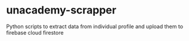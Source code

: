 # unacademy-scrapper

Python scripts to extract data from individual profile and upload them to firebase cloud firestore
